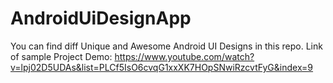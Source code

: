 # AndroidUiDesignApp

You can find diff Unique and Awesome Android UI Designs in this repo. 
Link of sample Project Demo: https://www.youtube.com/watch?v=lpj02D5UDAs&list=PLCf5IsO6cvqG1xxXK7HOpSNwiRzcvtFyG&index=9
